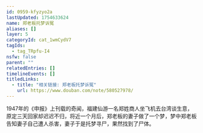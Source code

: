 ```yaml
---
id: 0959-kfyzyo2a
lastUpdated: 1754633624
name: 郑老板托梦诉冤
aliases: []
layer: 5
categoryId: cat_1wmCydV7
tagIds:
  - tag_TRpfu-I4
nsfw: false
parent: ""
relatedEntries: []
timelineEvents: []
titledLinks:
  - title: "相关链接: 郑老板托梦诉冤"
    url: https://www.douban.com/note/580527978/
---
```


1947年的《申报》上刊载的奇闻，福建仙游一名郑姓商人坐飞机去台湾谈生意，原定三天回家却迟迟不归，将近一个月后，郑老板的妻子做了一个梦，梦中郑老板告知妻子自己遭人杀害，妻子于是托梦寻尸，果然找到了尸体。